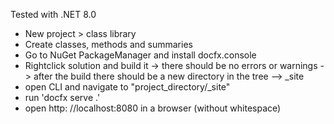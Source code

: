 Tested with .NET 8.0

- New project > class library
- Create classes, methods and summaries
- Go to NuGet PackageManager and install docfx.console
- Rightclick solution and build it 
  -> there should be no errors or warnings
  -> after the build there should be a new directory in the tree --> _site
- open CLI and navigate to "project_directory/_site"
- run 'docfx serve .\'
- open http: //localhost:8080 in a browser (without whitespace)
